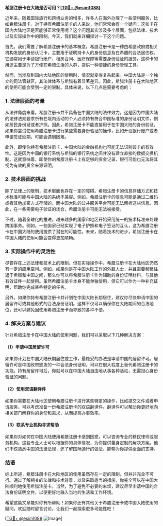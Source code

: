 **希腊注册卡在大陆是否可用？[[TG💪+ @esim1088](https://t.me/s/esim1088)]**

近年来，随着国际旅行和跨境业务的增多，许多人在海外办理了一些便利服务，比如希腊注册卡。对于持有希腊注册卡的人来说，他们常常会有一个疑问：这张卡在国内大陆地区是否能够正常使用呢？这个问题其实涉及多个层面，包括法律、技术以及实际操作中的限制。今天，我们就来详细探讨一下这个问题。

首先，我们需要了解希腊注册卡的基本概念。希腊注册卡是一种由希腊政府或相关机构发放的身份认证卡，主要用于证明持卡人的身份信息及在希腊的合法居住权。它通常用于申请银行账户、租房合同、医疗保障等需要身份验证的服务。这种卡的用途主要是为了方便在希腊生活的人群，提供一种便捷的身份管理工具。

然而，当涉及到国内大陆地区的使用时，情况就变得复杂起来。中国大陆是一个独立的司法管辖区，其法律体系与希腊有着显著差异。因此，希腊注册卡在大陆地区的使用可能会受到一定的限制。具体来说，以下几点是需要考虑的：

### **1. 法律层面的考量**

从法律角度来看，希腊注册卡并不具备在中国大陆的法律效力。这是因为中国大陆的法律法规要求所有在境内活动的个人必须持有符合中国标准的身份证明文件，例如居民身份证或者护照。因此，希腊注册卡不能直接用于在中国大陆的身份验证。如果你尝试使用希腊注册卡进行某些需要身份验证的操作，比如开设银行账户或者申请签证延期，可能会遇到困难。

此外，即使你持有希腊注册卡，中国大陆的金融机构也可能无法识别该卡的有效性。这是因为中国的银行系统与希腊的银行系统之间并没有建立直接的数据交换机制。这就意味着，即使你的希腊注册卡上有足够的资金记录，银行可能也无法将其视为有效的资金来源证明。

### **2. 技术层面的挑战**

除了法律上的限制，技术层面也存在一定的障碍。希腊注册卡的信息存储方式和技术标准可能与中国大陆的系统不兼容。例如，希腊注册卡的信息可能是通过二维码或者其他加密方式存储的，而中国大陆的公共服务平台可能无法解析这些信息。因此，在一些需要电子验证的场合，希腊注册卡可能无法被接受。

不过，随着全球化的推进，越来越多的国家和地区开始采用统一的技术标准来处理跨国事务。例如，一些国家已经实现了电子护照和电子签证的互认，这为希腊注册卡在中国大陆的使用提供了潜在的可能性。未来，随着技术的进步，希腊注册卡在中国大陆的使用可能会变得更加顺畅。

### **3. 实际操作中的灵活性**

尽管存在上述法律和技术上的限制，但在实际操作中，希腊注册卡在大陆地区仍然有一定的应用空间。例如，如果你是在中国大陆工作的外籍人士，并且需要频繁往返于希腊和中国之间，那么你可以将希腊注册卡作为辅助的身份证明材料，与其他有效证件一起使用。虽然希腊注册卡本身不能单独使用，但它可以作为一种补充证明，帮助你完成某些特定的任务。

另外，如果你持有希腊注册卡并计划在中国大陆长期居住，建议你尽快申请中国的居留许可或其他形式的合法身份证明。这样不仅可以确保你在大陆期间的合法地位，还可以避免因使用希腊注册卡而导致的各种不便。

### **4. 解决方案与建议**

针对希腊注册卡在中国大陆的使用问题，我们可以采取以下几种解决方案：

#### **（1）申请中国居留许可**

如果你计划在中国大陆长期居住或工作，最稳妥的办法是申请中国的居留许可。居留许可是中国政府颁发的一种合法身份证明，可以在很大程度上替代希腊注册卡的功能。持有居留许可后，你就可以在中国大陆自由地从事各种活动，无需担心身份验证的问题。

#### **（2）使用双语翻译件**

如果你需要在大陆地区使用希腊注册卡进行某些特定的操作，比如提交文件或者申请服务，可以考虑准备一份希腊注册卡的双语翻译件。翻译件可以帮助你更好地向相关部门解释你的身份和需求，从而提高办事效率。

#### **（3）联系专业机构寻求帮助**

如果你对如何在中国大陆使用希腊注册卡感到困惑，可以咨询专业的移民律师或服务机构。这些专业人士可以根据你的具体情况，为你提供量身定制的解决方案。他们不仅熟悉中国的法律法规，还了解国际通行的做法，能够为你提供全面的支持。

### **结语**

综上所述，希腊注册卡在大陆地区的使用虽然存在一定的限制，但并非完全不可行。通过了解相关的法律和技术背景，以及采取适当的措施，你完全可以在中国大陆顺利地使用希腊注册卡。当然，为了避免不必要的麻烦，建议尽早申请中国的合法身份证明文件，以便更好地融入当地的生活和工作环境。

希望这篇文章能对你有所帮助！如果你还有其他关于希腊注册卡或中国大陆使用的疑问，欢迎随时留言讨论。让我们一起探索更多可能性吧！

[[TG💪+ @esim1088](https://t.me/s/esim1088) ![Image](https://i.postimg.cc/4NQfJmqS/Snipaste-2025-05-13-00-14-12.png)]